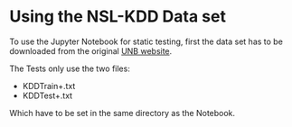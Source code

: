 # Using the NSL-KDD Data set

To use the Jupyter Notebook for static testing, first the data set has to be downloaded from the original [UNB website](https://www.unb.ca/cic/datasets/nsl.html).

The Tests only use the two files:

- KDDTrain+.txt
- KDDTest+.txt

Which have to be set in the same directory as the Notebook.